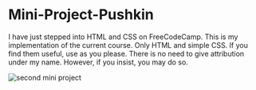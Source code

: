# Mini-Project-Pushkin
I have just stepped into HTML and CSS on FreeCodeCamp. This is my implementation of the current course. Only HTML and simple CSS. If you find them useful, use as you please. There is no need to give attribution under my name. However, if you insist, you may do so.

![second mini project](https://user-images.githubusercontent.com/97841052/182661242-40de6956-f7e9-4a2c-bb06-80013e619147.JPG)
